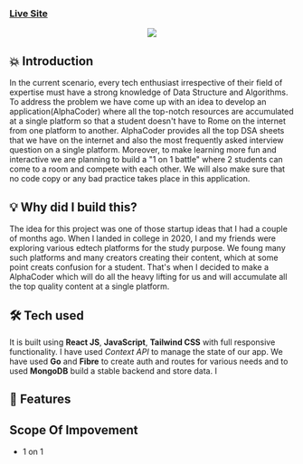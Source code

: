 ### [Live Site](https://alphacoder-client.vercel.app/dashboard)

<!-- ![Crypto Cosmos]() -->

<p align="center">
<img src="https://img.shields.io/badge/Author-free souls-blue" />
</p>

## 💥 Introduction

In the current scenario, every tech enthusiast irrespective of their field of expertise must have a strong knowledge of Data Structure and Algorithms. To address the problem we have come up with an idea to develop an application(AlphaCoder) where all the top-notch resources are accumulated at a single platform so that a student doesn't have to Rome on the internet from one platform to another. AlphaCoder provides all the top DSA sheets that we have on the internet and also the most frequently asked interview question on a single platform. Moreover, to make learning more fun and interactive we are planning to build a "1 on 1 battle" where 2 students can come to a room and compete with each other. We will also make sure that no code copy or any bad practice takes place in this application.

## 💡 Why did I build this?

The idea for this project was one of those startup ideas that I had a couple of months ago. When I landed in college in 2020, I and my friends were exploring various edtech platforms for the study purpose. We foung many such platforms and many creators creating their content, which at some point creats confusion for a student. That's when I decided to make a AlphaCoder which will do all the heavy lifting for us and will accumulate all the top quality content at a single platform.

## 🛠️ Tech used

It is built using **React JS**, **JavaScript**, **Tailwind CSS** with full responsive functionality. I have used _Context API_ to manage the state of our app. We have used **Go** and **Fibre** to create auth and routes for various needs and to used **MongoDB** build a stable backend and store data. I

## 🥁 Features


## Scope Of Impovement

- 1 on 1
